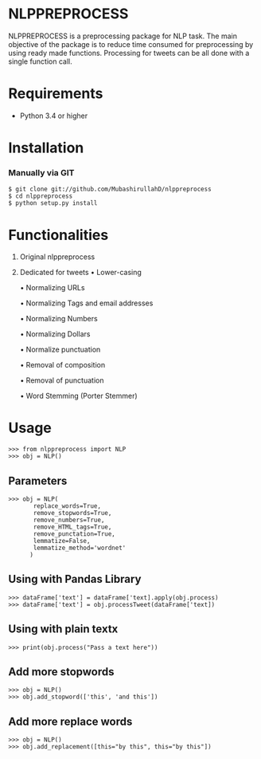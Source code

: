 # NLPPREPROCESS

NLPPREPROCESS is a preprocessing package for NLP task. The main objective of the package is to reduce time consumed for preprocessing by using ready made functions.
Processing for tweets can be all done with a single function call.

# Requirements

 * Python 3.4 or higher

# Installation


 ### Manually via GIT
 ```
 $ git clone git://github.com/MubashirullahD/nlppreprocess
 $ cd nlppreprocess
 $ python setup.py install
 ```

# Functionalities
1. Original nlppreprocess
2. Dedicated for tweets
   • Lower-casing
   
   • Normalizing URLs
   
   • Normalizing Tags and email addresses
   
   • Normalizing Numbers
   
   • Normalizing Dollars
   
   • Normalize punctuation
   
   • Removal of composition
   
   • Removal of punctuation
   
   • Word Stemming (Porter Stemmer)

# Usage
```
>>> from nlppreprocess import NLP
>>> obj = NLP()
```
 ## Parameters
 ```
 >>> obj = NLP(
        replace_words=True,
        remove_stopwords=True,
        remove_numbers=True,
        remove_HTML_tags=True,
        remove_punctation=True,
        lemmatize=False,
        lemmatize_method='wordnet'
       )
 ```
 ## Using with Pandas Library
 ```
 >>> dataFrame['text'] = dataFrame['text].apply(obj.process)
 >>> dataFrame['text'] = obj.processTweet(dataFrame['text])

 ```
 ## Using with plain textx
 ```
 >>> print(obj.process("Pass a text here"))
 ```
 ## Add more stopwords
 ```
 >>> obj = NLP()
 >>> obj.add_stopword(['this', 'and this'])
 ```
 ## Add more replace words
 ```
 >>> obj = NLP()
 >>> obj.add_replacement([this="by this", this="by this"])
 ```
